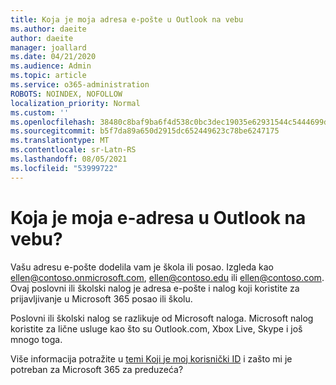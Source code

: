 ```yaml
---
title: Koja je moja adresa e-pošte u Outlook na vebu
ms.author: daeite
author: daeite
manager: joallard
ms.date: 04/21/2020
ms.audience: Admin
ms.topic: article
ms.service: o365-administration
ROBOTS: NOINDEX, NOFOLLOW
localization_priority: Normal
ms.custom: ''
ms.openlocfilehash: 38480c8baf9ba6f4d538c0bc3dec19035e62931544c5444699dab908f64d7f0f
ms.sourcegitcommit: b5f7da89a650d2915dc652449623c78be6247175
ms.translationtype: MT
ms.contentlocale: sr-Latn-RS
ms.lasthandoff: 08/05/2021
ms.locfileid: "53999722"
---
```

# <a name="what-is-my-email-address-in-outlook-on-the-web"></a>Koja je moja e-adresa u Outlook na vebu?

Vašu adresu e-pošte dodelila vam je škola ili posao. Izgleda kao ellen@contoso.onmicrosoft.com, ellen@contoso.edu ili ellen@contoso.com. Ovaj poslovni ili školski nalog je adresa e-pošte i nalog koji koristite za prijavljivanje u Microsoft 365 posao ili školu.

Poslovni ili školski nalog se razlikuje od Microsoft naloga. Microsoft nalog koristite za lične usluge kao što su Outlook.com, Xbox Live, Skype i još mnogo toga.

Više informacija potražite u [temi Koji je moj korisnički ID](https://support.office.com/article/37da662b-5da6-4b56-a091-2731b2ecc8b4) i zašto mi je potreban za Microsoft 365 za preduzeća?